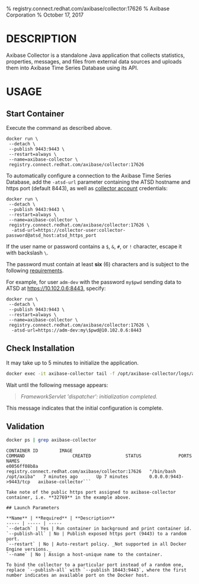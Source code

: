 % registry.connect.redhat.com/axibase/collector:17626
% Axibase Corporation
% October 17, 2017

# DESCRIPTION
Axibase Collector is a standalone Java application that collects statistics, properties, messages, and files from external data sources and uploads them into Axibase Time Series Database using its API. 

# USAGE
## Start Container

Execute the command as described above.

```properties
docker run \
 --detach \
 --publish 9443:9443 \
 --restart=always \
 --name=axibase-collector \
 registry.connect.redhat.com/axibase/collector:17626
```

To automatically configure a connection to the Axibase Time Series Database, add the `-atsd-url` parameter containing the ATSD hostname and https port (default 8443), as well as [collector account](https://github.com/axibase/atsd/blob/master/administration/collector-account.md) credentials:

```properties
docker run \
 --detach \
 --publish 9443:9443 \
 --restart=always \
 --name=axibase-collector \
 registry.connect.redhat.com/axibase/collector:17626 \
  -atsd-url=https://collector-user:collector-password@atsd_host:atsd_https_port
```

If the user name or password contains a `$`, `&`, `#`, or `!` character, escape it with backslash `\`.

The password must contain at least **six** (6) characters and is subject to the following [requirements](https://github.com/axibase/atsd/blob/master/administration/user-authentication.md#password-requirements).

For example, for user `adm-dev` with the password `my$pwd` sending data to ATSD at https://10.102.0.6:8443, specify:

```properties
docker run \
 --detach \
 --publish 9443:9443 \
 --restart=always \
 --name=axibase-collector \
 registry.connect.redhat.com/axibase/collector:17626 \
  -atsd-url=https://adm-dev:my\$pwd@10.102.0.6:8443
```


## Check Installation

It may take up to 5 minutes to initialize the application.

```sh
docker exec -it axibase-collector tail -f /opt/axibase-collector/logs/axibase-collector.log
```

Wait until the following message appears:

> _FrameworkServlet 'dispatcher': initialization completed._

This message indicates that the initial configuration is complete.

## Validation

```sh
docker ps | grep axibase-collector
```

```
CONTAINER ID        IMAGE                                                 COMMAND                  CREATED             STATUS              PORTS                    NAMES
e0056ff08b8a        registry.connect.redhat.com/axibase/collector:17626   "/bin/bash /opt/axiba"   7 minutes ago       Up 7 minutes        0.0.0.0:9443->9443/tcp   axibase-collector```

Take note of the public https port assigned to axibase-collector container, i.e. **32769** in the example above.

## Launch Parameters

**Name** | **Required** | **Description**
----- | ----- | -----
`--detach` | Yes | Run container in background and print container id.
`--publish-all` | No | Publish exposed https port (9443) to a random port.
`--restart` | No | Auto-restart policy. _Not supported in all Docker Engine versions._
`--name` | No | Assign a host-unique name to the container.

To bind the collector to a particular port instead of a random one, replace `--publish-all` with `--publish 10443:9443`, where the first number indicates an available port on the Docker host.
